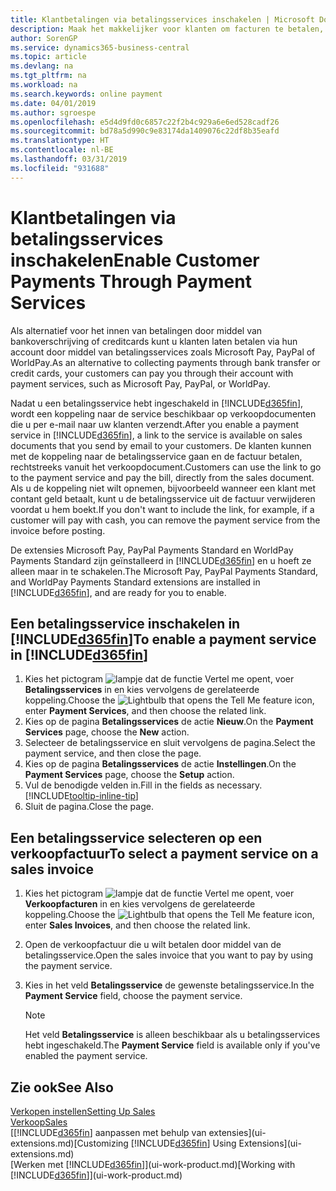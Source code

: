 ```yaml
---
title: Klantbetalingen via betalingsservices inschakelen | Microsoft Docs
description: Maak het makkelijker voor klanten om facturen te betalen, door betalingsservices in te schakelen.
author: SorenGP
ms.service: dynamics365-business-central
ms.topic: article
ms.devlang: na
ms.tgt_pltfrm: na
ms.workload: na
ms.search.keywords: online payment
ms.date: 04/01/2019
ms.author: sgroespe
ms.openlocfilehash: e5d4d9fd0c6857c22f2b4c929a6e6ed528cadf26
ms.sourcegitcommit: bd78a5d990c9e83174da1409076c22df8b35eafd
ms.translationtype: HT
ms.contentlocale: nl-BE
ms.lasthandoff: 03/31/2019
ms.locfileid: "931688"
---
```

# <a name="enable-customer-payments-through-payment-services"></a><span data-ttu-id="ddab9-103">Klantbetalingen via betalingsservices inschakelen</span><span class="sxs-lookup"><span data-stu-id="ddab9-103">Enable Customer Payments Through Payment Services</span></span>
<span data-ttu-id="ddab9-104">Als alternatief voor het innen van betalingen door middel van bankoverschrijving of creditcards kunt u klanten laten betalen via hun account door middel van betalingsservices zoals Microsoft Pay, PayPal of WorldPay.</span><span class="sxs-lookup"><span data-stu-id="ddab9-104">As an alternative to collecting payments through bank transfer or credit cards, your customers can pay you through their account with payment services, such as Microsoft Pay, PayPal, or WorldPay.</span></span>  

<span data-ttu-id="ddab9-105">Nadat u een betalingsservice hebt ingeschakeld in [!INCLUDE[d365fin](includes/d365fin_md.md)], wordt een koppeling naar de service beschikbaar op verkoopdocumenten die u per e-mail naar uw klanten verzendt.</span><span class="sxs-lookup"><span data-stu-id="ddab9-105">After you enable a payment service in [!INCLUDE[d365fin](includes/d365fin_md.md)], a link to the service is available on sales documents that you send by email to your customers.</span></span> <span data-ttu-id="ddab9-106">De klanten kunnen met de koppeling naar de betalingsservice gaan en de factuur betalen, rechtstreeks vanuit het verkoopdocument.</span><span class="sxs-lookup"><span data-stu-id="ddab9-106">Customers can use the link to go to the payment service and pay the bill, directly from the sales document.</span></span> <span data-ttu-id="ddab9-107">Als u de koppeling niet wilt opnemen, bijvoorbeeld wanneer een klant met contant geld betaalt, kunt u de betalingsservice uit de factuur verwijderen voordat u hem boekt.</span><span class="sxs-lookup"><span data-stu-id="ddab9-107">If you don't want to include the link, for example, if a customer will pay with cash, you can remove the payment service from the invoice before posting.</span></span>  

<span data-ttu-id="ddab9-108">De extensies Microsoft Pay, PayPal Payments Standard en WorldPay Payments Standard zijn geïnstalleerd in [!INCLUDE[d365fin](includes/d365fin_md.md)] en u hoeft ze alleen maar in te schakelen.</span><span class="sxs-lookup"><span data-stu-id="ddab9-108">The Microsoft Pay, PayPal Payments Standard, and WorldPay Payments Standard extensions are installed in [!INCLUDE[d365fin](includes/d365fin_md.md)], and are ready for you to enable.</span></span>  

## <a name="to-enable-a-payment-service-in-included365finincludesd365finmdmd"></a><span data-ttu-id="ddab9-109">Een betalingsservice inschakelen in [!INCLUDE[d365fin](includes/d365fin_md.md)]</span><span class="sxs-lookup"><span data-stu-id="ddab9-109">To enable a payment service in [!INCLUDE[d365fin](includes/d365fin_md.md)]</span></span>
1. <span data-ttu-id="ddab9-110">Kies het pictogram ![lampje dat de functie Vertel me opent](media/ui-search/search_small.png "Vertel me wat u wilt doen"), voer **Betalingsservices** in en kies vervolgens de gerelateerde koppeling.</span><span class="sxs-lookup"><span data-stu-id="ddab9-110">Choose the ![Lightbulb that opens the Tell Me feature](media/ui-search/search_small.png "Tell me what you want to do") icon, enter **Payment Services**, and then choose the related link.</span></span>  
2. <span data-ttu-id="ddab9-111">Kies op de pagina **Betalingsservices** de actie **Nieuw**.</span><span class="sxs-lookup"><span data-stu-id="ddab9-111">On the **Payment Services** page, choose the **New** action.</span></span>  
3. <span data-ttu-id="ddab9-112">Selecteer de betalingsservice en sluit vervolgens de pagina.</span><span class="sxs-lookup"><span data-stu-id="ddab9-112">Select the payment service, and then close the page.</span></span>  
4. <span data-ttu-id="ddab9-113">Kies op de pagina **Betalingsservices** de actie **Instellingen**.</span><span class="sxs-lookup"><span data-stu-id="ddab9-113">On the **Payment Services** page, choose the **Setup** action.</span></span>  
5. <span data-ttu-id="ddab9-114">Vul de benodigde velden in.</span><span class="sxs-lookup"><span data-stu-id="ddab9-114">Fill in the fields as necessary.</span></span> [!INCLUDE[tooltip-inline-tip](includes/tooltip-inline-tip_md.md)]  
6. <span data-ttu-id="ddab9-115">Sluit de pagina.</span><span class="sxs-lookup"><span data-stu-id="ddab9-115">Close the page.</span></span>  

## <a name="to-select-a-payment-service-on-a-sales-invoice"></a><span data-ttu-id="ddab9-116">Een betalingsservice selecteren op een verkoopfactuur</span><span class="sxs-lookup"><span data-stu-id="ddab9-116">To select a payment service on a sales invoice</span></span>
1. <span data-ttu-id="ddab9-117">Kies het pictogram ![lampje dat de functie Vertel me opent](media/ui-search/search_small.png "Vertel me wat u wilt doen"), voer **Verkoopfacturen** in en kies vervolgens de gerelateerde koppeling.</span><span class="sxs-lookup"><span data-stu-id="ddab9-117">Choose the ![Lightbulb that opens the Tell Me feature](media/ui-search/search_small.png "Tell me what you want to do") icon, enter **Sales Invoices**, and then choose the related link.</span></span>  
2. <span data-ttu-id="ddab9-118">Open de verkoopfactuur die u wilt betalen door middel van de betalingsservice.</span><span class="sxs-lookup"><span data-stu-id="ddab9-118">Open the sales invoice that you want to pay by using the payment service.</span></span>  
3. <span data-ttu-id="ddab9-119">Kies in het veld **Betalingsservice** de gewenste betalingsservice.</span><span class="sxs-lookup"><span data-stu-id="ddab9-119">In the **Payment Service** field, choose the payment service.</span></span>  

    > [!NOTE]  
    > <span data-ttu-id="ddab9-120">Het veld **Betalingsservice** is alleen beschikbaar als u betalingsservices hebt ingeschakeld.</span><span class="sxs-lookup"><span data-stu-id="ddab9-120">The **Payment Service** field is available only if you've enabled the payment service.</span></span>  

## <a name="see-also"></a><span data-ttu-id="ddab9-121">Zie ook</span><span class="sxs-lookup"><span data-stu-id="ddab9-121">See Also</span></span>  
[<span data-ttu-id="ddab9-122">Verkopen instellen</span><span class="sxs-lookup"><span data-stu-id="ddab9-122">Setting Up Sales</span></span>](sales-setup-sales.md)  
[<span data-ttu-id="ddab9-123">Verkoop</span><span class="sxs-lookup"><span data-stu-id="ddab9-123">Sales</span></span>](sales-manage-sales.md)  
<span data-ttu-id="ddab9-124">[[!INCLUDE[d365fin](includes/d365fin_md.md)] aanpassen met behulp van extensies](ui-extensions.md)</span><span class="sxs-lookup"><span data-stu-id="ddab9-124">[Customizing [!INCLUDE[d365fin](includes/d365fin_md.md)] Using Extensions](ui-extensions.md)</span></span>  
<span data-ttu-id="ddab9-125">[Werken met [!INCLUDE[d365fin](includes/d365fin_md.md)]](ui-work-product.md)</span><span class="sxs-lookup"><span data-stu-id="ddab9-125">[Working with [!INCLUDE[d365fin](includes/d365fin_md.md)]](ui-work-product.md)</span></span>  
